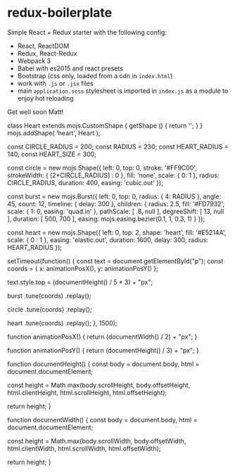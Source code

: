 # redux-boilerplate

Simple React + Redux starter with the following config:

- React, ReactDOM
- Redux, React-Redux
- Webpack 3
- Babel with es2015 and react presets
- Bootstrap (css only, loaded from a cdn in `index.html`)
- work with `.js` or `.jsx` files
- main `application.scss` stylesheet is imported in `index.js` as a module to enjoy hot reloading

<html>
<head>
<style type="text/css" media="screen">
html,
body {
  overflow: hidden;
  width: 100%;
  padding: 0;
}

body {
  background: #ececec;
}

#p {
  position: absolute;
  width: 100%;
  padding-left: 20px;

  font-family: "Raleway", sans-serif;
  font-size: 52px;
  text-align: center;

  opacity: 0;

  animation-duration: 1.3s;
  animation-delay: 1550ms;
}
</style>
</head>
<body>
<p id="p" class="animated bounceIn">Get well soon Matt!</p>
class Heart extends mojs.CustomShape {
  getShape () {
    return '<path d="M73.6170213,0 C64.4680851,0 56.5957447,5.53191489 51.7021277,13.8297872 C50.8510638,15.3191489 48.9361702,15.3191489 48.0851064,13.8297872 C43.4042553,5.53191489 35.3191489,0 26.1702128,0 C11.9148936,0 0,14.0425532 0,31.2765957 C0,48.0851064 14.893617,77.8723404 47.6595745,99.3617021 C49.1489362,100.212766 50.8510638,100.212766 52.1276596,99.3617021 C83.8297872,78.5106383 99.787234,48.2978723 99.787234,31.2765957 C100,14.0425532 88.0851064,0 73.6170213,0 L73.6170213,0 Z"></path>';
  }
}
mojs.addShape( 'heart', Heart );

const CIRCLE_RADIUS = 200;
const RADIUS = 230;
const HEART_RADIUS = 140;
const HEART_SIZE = 300;

const circle = new mojs.Shape({
  left:         0,
  top:          0,
  stroke:       '#FF9C00',
  strokeWidth:  { [2*CIRCLE_RADIUS] : 0 },
  fill:         'none',
  scale:        { 0: 1 },
  radius:       CIRCLE_RADIUS,
  duration:     400,
  easing:       'cubic.out'
});

const burst = new mojs.Burst({
  left: 0, top: 0,
  radius:   { 4: RADIUS },
  angle:    45,
  count:    12,
  timeline: { delay: 300 },
  children: {
    radius:       2.5,
    fill:         '#FD7932',
    scale:        { 1: 0, easing: 'quad.in' },
    pathScale:    [ .8, null ],
    degreeShift:  [ 13, null ],
    duration:     [ 500, 700 ],
    easing:       mojs.easing.bezier(0.1, 1, 0.3, 1)
  }
});

const heart = new mojs.Shape({
  left: 0, top: 2,
  shape:    'heart',
  fill:     '#E5214A',
  scale:    { 0 : 1 },
  easing:   'elastic.out',
  duration: 1600,
  delay:    300,
  radius:   HEART_RADIUS
});

setTimeout(function() {
  const text = document.getElementById("p");
  const coords = { x: animationPosX(), y: animationPosY() };
  
  text.style.top = (documentHeight() / 5 * 3) + "px";
  
  burst
    .tune(coords)
    .replay();
  
  circle
    .tune(coords)
    .replay();
  
  heart
    .tune(coords)
    .replay();
}, 1500);

function animationPosX()
{
  return (documentWidth() / 2) + "px";
}

function animationPosY()
{
  return (documentHeight() / 3) + "px";
}

function documentHeight()
{
  const body = document.body,
        html = document.documentElement;

  const height = Math.max(body.scrollHeight, body.offsetHeight, 
                         html.clientHeight, html.scrollHeight, html.offsetHeight);
  
  return height;
}

function documentWidth()
{
  const body = document.body,
        html = document.documentElement;

  const height = Math.max(body.scrollWidth, body.offsetWidth, 
                         html.clientWidth, html.scrollWidth, html.offsetWidth);
  
  return height;
}
</body>
</html>
